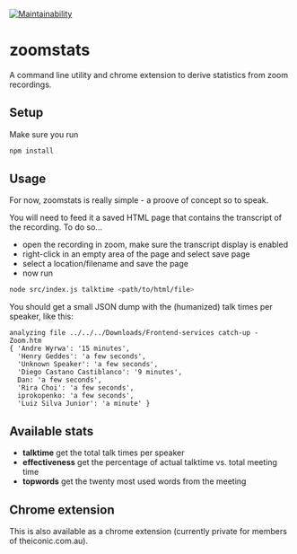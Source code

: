 [![Maintainability](https://api.codeclimate.com/v1/badges/bf8ffb6b4dfd2857d615/maintainability)](https://codeclimate.com/repos/5c54a7fc2deb395da200875d/maintainability)

# zoomstats

A command line utility and chrome extension to derive statistics from zoom recordings.

## Setup
Make sure you run
```bash
npm install
```
## Usage
For now, zoomstats is really simple - a proove of concept so to speak.

You will need to feed it a saved HTML page that contains the
transcript of the recording. To do so...
- open the recording in zoom, make sure the transcript display is enabled
- right-click in an empty area of the page and select save page
- select a location/filename and save the page
- now run
```bash
node src/index.js talktime <path/to/html/file>
```

You should get a small JSON dump with the (humanized) talk times per speaker,
like this:

```
analyzing file ../../../Downloads/Frontend-services catch-up - Zoom.htm
{ 'Andre Wyrwa': '15 minutes',
  'Henry Geddes': 'a few seconds',
  'Unknown Speaker': 'a few seconds',
  'Diego Castano Castiblanco': '9 minutes',
  Dan: 'a few seconds',
  'Rira Choi': 'a few seconds',
  iprokopenko: 'a few seconds',
  'Luiz Silva Junior': 'a minute' }
```

## Available stats
- **talktime** get the total talk times per speaker
- **effectiveness** get the percentage of actual talktime vs. total meeting time
- **topwords** get the twenty most used words from the meeting

## Chrome extension
This is also available as a chrome extension (currently private for members of theiconic.com.au).
